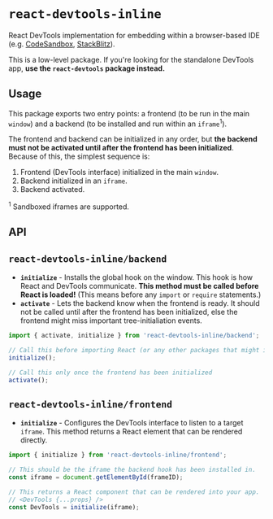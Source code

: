 # `react-devtools-inline`

React DevTools implementation for embedding within a browser-based IDE (e.g. [CodeSandbox](https://codesandbox.io/), [StackBlitz](https://stackblitz.com/)).

This is a low-level package. If you're looking for the standalone DevTools app, **use the `react-devtools` package instead.**

## Usage

This package exports two entry points: a frontend (to be run in the main `window`) and a backend (to be installed and run within an `iframe`<sup>1</sup>).

The frontend and backend can be initialized in any order, but **the backend must not be activated until after the frontend has been initialized**. Because of this, the simplest sequence is:

1. Frontend (DevTools interface) initialized in the main `window`.
1. Backend initialized in an `iframe`.
1. Backend activated.

<sup>1</sup> Sandboxed iframes are supported.

## API

## `react-devtools-inline/backend`

* **`initialize`** -
Installs the global hook on the window. This hook is how React and DevTools communicate. **This method must be called before React is loaded!** (This means before any `import` or `require` statements.)
* **`activate`** -
Lets the backend know when the frontend is ready. It should not be called until after the frontend has been initialized, else the frontend might miss important tree-initialiation events.

```js
import { activate, initialize } from 'react-devtools-inline/backend';

// Call this before importing React (or any other packages that might import React)
initialize();

// Call this only once the frontend has been initialized
activate();
```

## `react-devtools-inline/frontend`

* **`initialize`** -
Configures the DevTools interface to listen to a target `iframe`. This method returns a React element that can be rendered directly.

```js
import { initialize } from 'react-devtools-inline/frontend';

// This should be the iframe the backend hook has been installed in.
const iframe = document.getElementById(frameID);

// This returns a React component that can be rendered into your app.
// <DevTools {...props} />
const DevTools = initialize(iframe);
```

